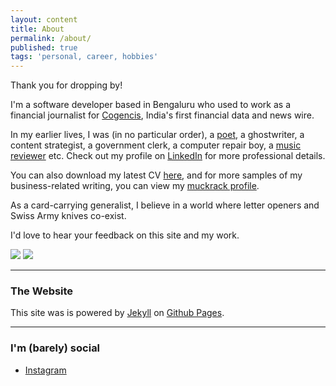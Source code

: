 ```yaml
---
layout: content
title: About
permalink: /about/
published: true
tags: 'personal, career, hobbies'
---
```

Thank you for dropping by!

I'm a software developer based in Bengaluru who used to work as a financial journalist for [Cogencis](http://cogencis.com), India's first financial data and news wire. 

In my earlier lives, I was (in no particular order), a [poet](surajsharma.blogspot.in), a ghostwriter, a content strategist, a government clerk, a computer repair boy, a [music](http://thesilentballet.com/reviews/Tape_-_Revelationes.html) [reviewer](http://thesilentballet.com/reviews/Stephan_Mathieu_-_A_Static_Place.html) etc. Check out my profile on [LinkedIn](https://in.linkedin.com/in/surajsharma21) for more professional details. 

You can also download my latest CV [here](http://bit.ly/2N4B4Zd), and for more samples of my business-related writing, you can view my [muckrack profile](http://www.muckrack.com/surajsharma).

As a card-carrying generalist, I believe in a world where letter openers and Swiss Army knives co-exist.

I'd love to hear your feedback on this site and my work.

![](http://i.imgur.com/LjcPv.png) ![](http://i.imgur.com/cNKvt.png)

----

### The Website
This site was is powered by [Jekyll](https://jekyllrb.com) on [Github Pages](https://pages.github.com).

----

### I'm (barely) social
- [Instagram](https://www.instagram.com/surajbegins)
